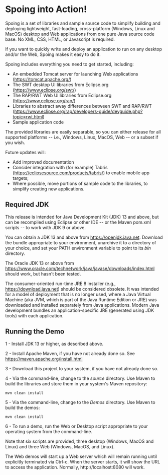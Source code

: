 Spoing into Action!
===================

Spoing is a set of libraries and sample source code to simplify
building and deploying lightweight, fast-loading, cross-platform
(Windows, Linux and MacOS) desktop and Web applications from one pure
Java source code base. No XML, CSS, HTML, or Javascript is required.

If you want to quickly write and deploy an application to run on any
desktop and/or the Web, Spoing makes it easy to do it.

Spoing includes everything you need to get started, including:
* An embedded Tomcat server for launching Web applications (https://tomcat.apache.org/)
* The SWT desktop UI libraries from Eclipse.org (https://www.eclipse.org/swt/)
* The RAP/RWT Web UI libraries from Eclipse.org (https://www.eclipse.org/rap/)
* Libraries to abstract away differences between SWT and RAP/RWT (https://www.eclipse.org/rap/developers-guide/devguide.php?topic=rwt.html)
* Sample application code

The provided libraries are easily separable, so you can either release
for all supported platforms -- i.e., Windows, Linux, MacOS, Web -- or
a subset if you wish.

Future updates will:
* Add improved documentation
* Consider integration with (for example) Tabris
(https://eclipsesource.com/products/tabris/) to enable mobile app
targets;
* Where possible, move portions of sample code to the libraries, to
simplify creating new applications.

## Required JDK

This release is intended for Java Development Kit (JDK) 13 and above, but can be recompiled using Eclipse or other IDE -- or the Maven pom.xml scripts -- to work with JDK 9 or above.

You can obtain a JDK 13 and above from https://openjdk.java.net. Download the bundle appropriate to your environment, unarchive it to a directory of your choice, and set your PATH environment variable to point to its _bin_ directory.

The Oracle JDK 13 or above from https://www.oracle.com/technetwork/java/javase/downloads/index.html should work, but hasn't been tested.

The consumer-oriented run-time JRE 8 installer (e.g., https://download.java.net) should be considered obsolete. It was intended for a model of deployment that is no longer used, where a Java Virtual Machine (aka JVM, which is part of the Java Runtime Edition or JRE) was downloaded and installed separately from Java applications. Modern Java development bundles an application-specific JRE (generated using JDK tools) with each application.

## Running the Demo

1 - Install JDK 13 or higher, as described above.

2 - Install Apache Maven, if you have not already done so. See https://maven.apache.org/install.html 

3 - Download this project to your system, if you have not already done so.

4 - Via the command-line, change to the _source_ directory. Use Maven to build the libraries and store them in your system's Maven repository:

	mvn clean install

5 - Via the command-line, change to the _Demos_ directory. Use Maven to build the demos:

	mvn clean install

6 - To run a demo, run the Web or Desktop script appropriate to your operating system from the command-line.
  
Note that six scripts are provided, three desktop (Windows, MacOS and Linux) and three Web (Windows, MacOS, and Linux).

The Web demos will start up a Web server which will remain running until explicitly terminated via Ctrl-c. When the server starts, it will show the URL to access the application. Normally, http://localhost:8080 will work.
